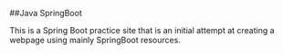 ##Java SpringBoot

This is a Spring Boot practice site that is an initial attempt at creating a webpage using
mainly SpringBoot resources.
